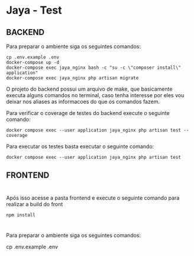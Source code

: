 # Jaya - Test

## BACKEND
Para preparar o ambiente siga os seguintes comandos:

    cp .env.example .env
    docker-compose up -d
    docker-compose exec jaya_nginx bash -c "su -c \"composer install\" application"
    docker-compose exec jaya_nginx php artisan migrate

O projeto do backend possui um arquivo de make, que basicamente executa alguns comandos no terminal, caso tenha interesse 
por eles vou deixar nos aliases as informacoes do que os comandos fazem.

Para verificar o coverage de testes do backend execute o seguinte comando:

    docker compose exec --user application jaya_nginx php artisan test --coverage

Para  executar os testes basta executar o seguinte comando:

    docker compose exec --user application jaya_nginx php artisan test


## FRONTEND
#
Após isso acesse a pasta frontend e execute o seguinte comando para realizar a build do front

    npm install
#

Para preparar o ambiente siga os seguintes comandos:

cp .env.example .env
